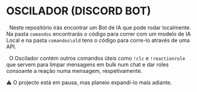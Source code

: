 # OSCILADOR (DISCORD BOT)
&nbsp;&nbsp;Neste repositório irás encontrar um Bot de IA que pode rodar localmente. Na pasta `comandos` encontrarás o código para correr com um modelo de IA Local 
e na pasta `comandos\old` tens o código para corre-lo através de uma API.  

&nbsp;&nbsp;O Oscilador contém outros comandos úteis como `!clc` e `!reactionrole` que servem para limpar mensagens em bulk num chat e dar roles consoante a reação numa mensagem, respetivamente.

⚠️ O projecto está em pausa, mas planeio expandi-lo mais adiante. 
